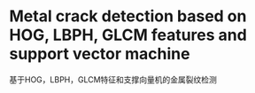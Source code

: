 # Metal crack detection based on HOG, LBPH, GLCM features and support vector machine
 基于HOG，LBPH，GLCM特征和支撑向量机的金属裂纹检测
